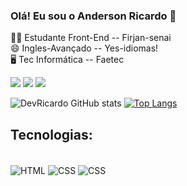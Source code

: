 ### Olá! Eu sou o Anderson Ricardo 👋
👩‍💻 Estudante Front-End -- Firjan-senai <br>
😄 Ingles-Avançado -- Yes-idiomas! <br>
🖥️ Tec Informática -- Faetec <br>


<a href = "https://api.whatsapp.com/send/?phone=5521996257287&text&app_absent=0"><img src="https://img.shields.io/badge/WhatsApp-25D366?style=for-the-badge&logo=whatsapp&logoColor=white" target="_blank"></a> 
<a href = "mailto:andeson.m.pinheiro@gmail.com"><img src="https://img.shields.io/badge/-Gmail-%23333?style=for-the-badge&logo=gmail&logoColor=white" target="_blank"></a>
<a href = "https://www.instagram.com/andersonn_ricard/"><img src="https://img.shields.io/badge/Instagram-E4405F?style=for-the-badge&logo=instagram&logoColor=white" target="_blank"></a> 


![DevRicardo GitHub stats](https://github-readme-stats.vercel.app/api?username=AndersonRi&show_icons=true&theme=tokyonight )
[![Top Langs](https://github-readme-stats.vercel.app/api/top-langs/?username=AndersonRi&layout=compact&theme=tokyonight)](https://github.com/anuraghazra/github-readme-stats)

## Tecnologias:

<div style="display: inline_block"> <br>
<img align="center" alt="HTML" src="https://img.shields.io/badge/HTML5-E34F26?style=for-the-badge&logo=html5&logoColor=white">
<img align="center" alt="CSS" src="https://img.shields.io/badge/CSS3-1572B6?style=for-the-badge&logo=css3&logoColor=white">
<img align="center" alt="CSS" src="https://img.shields.io/badge/JavaScript-F7DF1E?style=for-the-badge&logo=javascript&logoColor=black">
</div>
